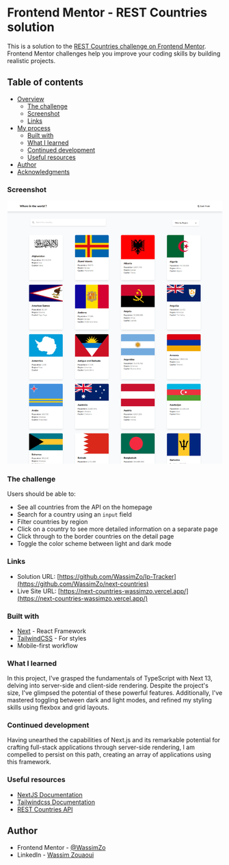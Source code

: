 # Frontend Mentor - REST Countries solution

This is a solution to the [REST Countries challenge on Frontend Mentor](https://www.frontendmentor.io/challenges/rest-countries-api-with-color-theme-switcher-5cacc469fec04111f7b848ca/hub). Frontend Mentor challenges help you improve your coding skills by building realistic projects.

## Table of contents

- [Overview](#overview)
  - [The challenge](#the-challenge)
  - [Screenshot](#screenshot)
  - [Links](#links)
- [My process](#my-process)
  - [Built with](#built-with)
  - [What I learned](#what-i-learned)
  - [Continued development](#continued-development)
  - [Useful resources](#useful-resources)
- [Author](#author)
- [Acknowledgments](#acknowledgments)

### Screenshot

!["REST Countries"](https://github.com/WassimZo/next-countries/blob/master/public/screenshot.png?raw=true)

### The challenge

Users should be able to:

- See all countries from the API on the homepage
- Search for a country using an `input` field
- Filter countries by region
- Click on a country to see more detailed information on a separate page
- Click through to the border countries on the detail page
- Toggle the color scheme between light and dark mode

### Links

- Solution URL: [https://github.com/WassimZo/Ip-Tracker](https://github.com/WassimZo/next-countries)
- Live Site URL: [https://next-countries-wassimzo.vercel.app/](https://next-countries-wassimzo.vercel.app/)

### Built with

- [Next](https://nextjs.org/) - React Framework
- [TailwindCSS](https://tailwindcss.com/) - For styles
- Mobile-first workflow

### What I learned

In this project, I've grasped the fundamentals of TypeScript with Next 13, delving into server-side and client-side rendering. Despite the project's size, I've glimpsed the potential of these powerful features. Additionally, I've mastered toggling between dark and light modes, and refined my styling skills using flexbox and grid layouts.

### Continued development

Having unearthed the capabilities of Next.js and its remarkable potential for crafting full-stack applications through server-side rendering, I am compelled to persist on this path, creating an array of applications using this framework.

### Useful resources

- [NextJS Documentation](https://nextjs.org/docs)
- [Tailwindcss Documentation](https://tailwindcss.com/docs/installation)
- [REST Countries API](https://restcountries.com/)

## Author

- Frontend Mentor - [@WassimZo](https://www.frontendmentor.io/profile/WassimZo)
- LinkedIn - [Wassim Zouaoui](https://www.linkedin.com/in/wassim-zouaoui-94354a1b8/)
